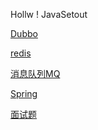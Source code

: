 Hollw ! JavaSetout







[Dubbo](/document/dubbo.md)

[redis](/document/redis总结(学习笔记+面试).md)

[消息队列MQ](/document/MQ.md)

[Spring](/document/Spring.md)





[面试题](/document/面试题.md)